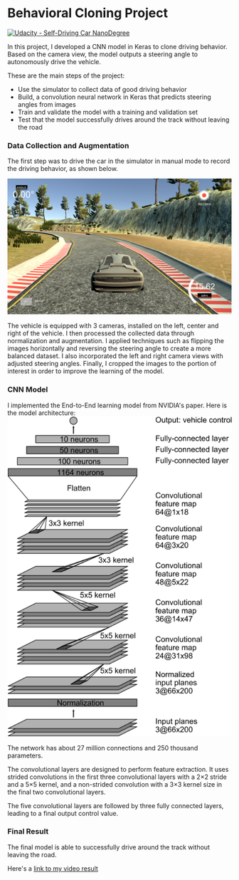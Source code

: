 # Behavioral Cloning Project

[![Udacity - Self-Driving Car NanoDegree](https://s3.amazonaws.com/udacity-sdc/github/shield-carnd.svg)](http://www.udacity.com/drive)

In this project, I developed a CNN model in Keras to clone driving behavior. Based on the camera view, the model outputs a steering angle to autonomously drive the vehicle.

These are the main steps of the project:

* Use the simulator to collect data of good driving behavior
* Build, a convolution neural network in Keras that predicts steering angles from images
* Train and validate the model with a training and validation set
* Test that the model successfully drives around the track without leaving the road


[//]: # (Image References)

[image1]: ./Images/Train.png "Training"
[image2]: ./Images/NVIDIA.png "Model"




### Data Collection and Augmentation

The first step was to drive the car in the simulator in manual mode to record the driving behavior, as shown below.

![alt text][image1]

The vehicle is equipped with 3 cameras, installed on the left, center and right of the vehicle.
I then processed the collected data through normalization and augmentation.
I applied techniques such as flipping the images horizontally and reversing the steering angle to create a more balanced dataset.
I also incorporated the left and right camera views with adjusted steering angles.
Finally, I cropped the images to the portion of interest in order to improve the learning of the model.


### CNN Model

I implemented the End-to-End learning model from NVIDIA's paper.
Here is the model architecture:
![alt text][image2]

The network has about 27 million connections and 250 thousand parameters.

The convolutional layers are designed to perform feature extraction. It uses strided convolutions in the first three convolutional layers with a 2×2 stride and a 5×5 kernel, and a non-strided convolution with a 3×3 kernel size in the final two convolutional layers.

The five convolutional layers are followed by three fully connected layers, leading to a final output control value. 

### Final Result

The final model is able to successfully drive around the track without leaving the road.

Here's a [link to my video result](./final-model-results-recording.mp4)

